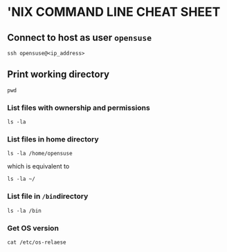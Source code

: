 # 'NIX COMMAND LINE CHEAT SHEET

## Connect to host as user `opensuse`

```
ssh opensuse@<ip_address>
```

## Print working directory

```
pwd
```

### List files with ownership and permissions

```
ls -la 
```

### List files in home directory


```
ls -la /home/opensuse
```

which is equivalent to

``` 
ls -la ~/
```

### List file in `/bin`directory

```
ls -la /bin
```

### Get OS version 

```
cat /etc/os-relaese
```




